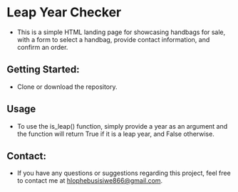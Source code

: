 # Leap Year Checker
* This is a simple HTML landing page for showcasing handbags for sale, with a form to select a handbag, provide contact information, and confirm an order.

## Getting Started:
* Clone or download the repository.

## Usage
* To use the is_leap() function, simply provide a year as an argument and the function will return True if it is a leap year, and False otherwise.

## Contact:
* If you have any questions or suggestions regarding this project, feel free to contact me at hlophebusisiwe866@gmail.com.
